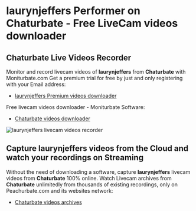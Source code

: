 # laurynjeffers Performer on Chaturbate - Free LiveCam videos downloader

## Chaturbate Live Videos Recorder

Monitor and record livecam videos of **laurynjeffers** from **Chaturbate** with Moniturbate.com
Get a premium trial for free by just and only registering with your Email address:
* [laurynjeffers Premium videos downloader](https://moniturbate.com/request-demo-licence-key.html)

Free livecam videos downloader - Moniturbate Software:
* [Chaturbate videos downloader](https://moniturbate.com/moniturbate-download-software.html)

![laurynjeffers livecam videos recorder](https://peachurnet.com/templates/moniturbate-software.png)


## Capture laurynjeffers videos from the Cloud and watch your recordings on Streaming

Without the need of downloading a software, capture **laurynjeffers** livecam videos from **Chaturbate** 100% online.
Watch Livecam archives from **Chaturbate** unlimitedly from thousands of existing recordings, only on Peachurbate.com and its websites network:
* [Chaturbate videos archives](https://peachurnet.com/)